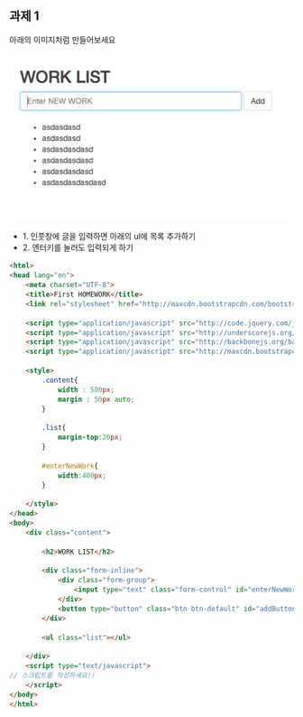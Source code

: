 <h2> 과제 1 </h2>
<p>아래의 이미지처럼 만들어보세요</p>
<img src="https://raw.githubusercontent.com/joon1030/homework/master/homework1/First_HOMEWORK.png">
<ul>
    <li>1. 인풋창에 글을 입력하면 아래의 ul에 목록 추가하기</li>
    <li>2. 엔터키를 눌러도 입력되게 하기</li>
</ul>

```html
<html>
<head lang="en">
    <meta charset="UTF-8">
    <title>First HOMEWORK</title>
    <link rel="stylesheet" href="http://maxcdn.bootstrapcdn.com/bootstrap/3.2.0/css/bootstrap.min.css">

    <script type="application/javascript" src="http://code.jquery.com/jquery-1.11.1.js"></script>
    <script type="application/javascript" src="http://underscorejs.org/underscore.js"></script>
    <script type="application/javascript" src="http://backbonejs.org/backbone.js"></script>
    <script type="application/javascript" src="http://maxcdn.bootstrapcdn.com/bootstrap/3.2.0/js/bootstrap.min.js"></script>

    <style>
        .content{
            width : 500px;
            margin : 50px auto;
        }

        .list{
            margin-top:20px;
        }

        #enterNewWork{
            width:400px;
        }

    </style>
</head>
<body>
    <div class="content">

        <h2>WORK LIST</h2>

        <div class="form-inline">
            <div class="form-group">
                <input type="text" class="form-control" id="enterNewWork" placeholder="Enter NEW WORK"  autocomplete="off">
            </div>
            <button type="button" class="btn btn-default" id="addButton">Add</button>
        </div>

        <ul class="list"></ul>

    </div>
    <script type="text/javascript">
// 스크립트를 작성하세요!!
    </script>
</body>
</html>
```